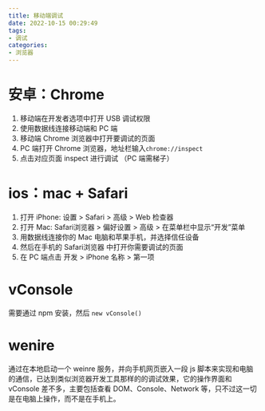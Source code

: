 ```yaml
---
title: 移动端调试
date: 2022-10-15 00:29:49
tags:  
- 调试
categories: 
- 浏览器
---
```

# 安卓：Chrome
1. 移动端在开发者选项中打开 USB 调试权限
2. 使用数据线连接移动端和 PC 端
3. 移动端 Chrome 浏览器中打开要调试的页面
4. PC 端打开 Chrome 浏览器，地址栏输入`chrome://inspect`
5. 点击对应页面 inspect 进行调试 （PC 端需梯子）

# ios：mac + Safari
1. 打开 iPhone: 设置 > Safari > 高级 > Web 检查器
2. 打开 Mac: Safari浏览器 > 偏好设置 > 高级 > 在菜单栏中显示“开发”菜单
3. 用数据线连接你的 Mac 电脑和苹果手机，并选择信任设备
4. 然后在手机的 Safari浏览器 中打开你需要调试的页面
5. 在 PC 端点击 开发 > iPhone 名称 > 第一项

# vConsole
需要通过 npm 安装，然后 `new vConsole()`

# wenire
通过在本地启动一个 weinre 服务，并向手机网页嵌入一段 js 脚本来实现和电脑的通信，已达到类似浏览器开发工具那样的的调试效果，它的操作界面和 vConsole 差不多，主要包括查看 DOM、Console、Network 等，只不过这一切是在电脑上操作，而不是在手机上。